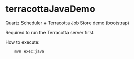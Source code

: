 terracottaJavaDemo
==================

Quartz Scheduler + Terracotta Job Store demo
(bootstrap)

Required to run the Terracotta server first.

How to execute:  

        mvn exec:java


